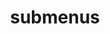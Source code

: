 ---
layout: page
title: submenus
nav: true
nav_order: 7
dropdown: true
children:
    - title: publications
      permalink: /publications/
---